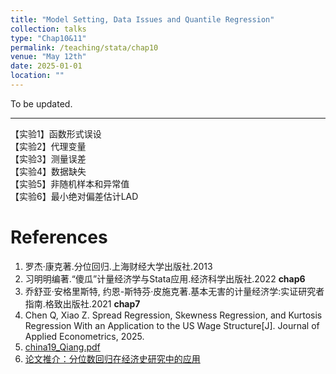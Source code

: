 ```yaml
---
title: "Model Setting, Data Issues and Quantile Regression"
collection: talks
type: "Chap10&11"
permalink: /teaching/stata/chap10
venue: "May 12th"
date: 2025-01-01
location: ""
---
```


To be updated.

---

【实验1】函数形式误设  
【实验2】代理变量  
【实验3】测量误差  
【实验4】数据缺失  
【实验5】非随机样本和异常值  
【实验6】最小绝对偏差估计LAD

# References
1. 罗杰·康克著.分位回归.上海财经大学出版社.2013
2. 习明明编著.“傻瓜”计量经济学与Stata应用.经济科学出版社.2022 **chap6**
3. 乔舒亚·安格里斯特, 约恩-斯特芬·皮施克著.基本无害的计量经济学:实证研究者指南.格致出版社.2021  **chap7**
4. Chen Q, Xiao Z. Spread Regression, Skewness Regression, and Kurtosis Regression With an Application to the US Wage Structure[J]. Journal of Applied Econometrics, 2025.
5. [china19_Qiang.pdf](https://www.stata.com/meeting/china19_Shanghai/slides/china19_Qiang.pdf)
6. [论文推介：分位数回归在经济史研究中的应用](https://www.lianxh.cn/details/1529.html)
